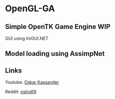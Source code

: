 # OpenGL-GA
Simple OpenTK Game Engine WIP
-----------------------------
GUI using ImGUI.NET

Model loading using AssimpNet
--------------------------
## Links
Youtube: [Oskar Kassander](https://www.youtube.com/c/OskarKassander/featured)

Reddit: [oskis69](https://www.reddit.com/user/oskis69)

